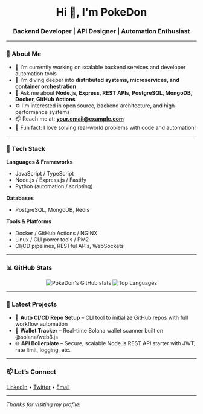 <h1 align="center">Hi 👋, I'm PokeDon</h1>
<h3 align="center">Backend Developer | API Designer | Automation Enthusiast</h3>

---

### 🧠 About Me
- 🔭 I’m currently working on scalable backend services and developer automation tools  
- 🌱 I’m diving deeper into **distributed systems, microservices, and container orchestration**  
- 💬 Ask me about **Node.js, Express, REST APIs, PostgreSQL, MongoDB, Docker, GitHub Actions**  
- ⚙️ I'm interested in open source, backend architecture, and high-performance systems  
- 📫 Reach me at: **your.email@example.com**  
- 🧩 Fun fact: I love solving real-world problems with code and automation!

---

### 🚀 Tech Stack

**Languages & Frameworks**
- JavaScript / TypeScript
- Node.js / Express.js / Fastify
- Python (automation / scripting)

**Databases**
- PostgreSQL, MongoDB, Redis

**Tools & Platforms**
- Docker / GitHub Actions / NGINX
- Linux / CLI power tools / PM2
- CI/CD pipelines, RESTful APIs, WebSockets

---

### 📊 GitHub Stats

<p align="center">
  <img src="https://github-readme-stats.vercel.app/api?username=PokeDon&show_icons=true&theme=radical" alt="PokeDon's GitHub stats" />
  <img src="https://github-readme-stats.vercel.app/api/top-langs/?username=PokeDon&layout=compact&theme=radical" alt="Top Languages" />
</p>

---

### 📌 Latest Projects

- 🔧 **Auto CI/CD Repo Setup** – CLI tool to initialize GitHub repos with full workflow automation  
- 📡 **Wallet Tracker** – Real-time Solana wallet scanner built on @solana/web3.js  
- 🌐 **API Boilerplate** – Secure, scalable Node.js REST API starter with JWT, rate limit, logging, etc.

---

### 📫 Let’s Connect

<p>
  <a href="https://linkedin.com/in/yourprofile" target="_blank">LinkedIn</a> • 
  <a href="https://twitter.com/yourhandle" target="_blank">Twitter</a> • 
  <a href="mailto:your.email@example.com">Email</a>
</p>

---

_Thanks for visiting my profile!_
